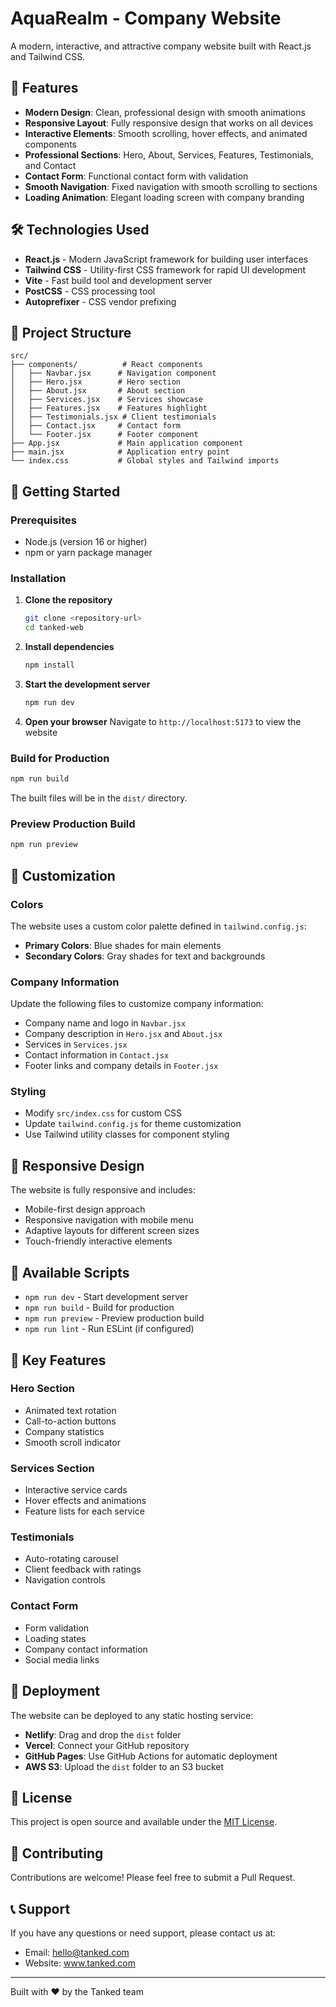 # AquaRealm - Company Website

A modern, interactive, and attractive company website built with React.js and Tailwind CSS.

## 🚀 Features

- **Modern Design**: Clean, professional design with smooth animations
- **Responsive Layout**: Fully responsive design that works on all devices
- **Interactive Elements**: Smooth scrolling, hover effects, and animated components
- **Professional Sections**: Hero, About, Services, Features, Testimonials, and Contact
- **Contact Form**: Functional contact form with validation
- **Smooth Navigation**: Fixed navigation with smooth scrolling to sections
- **Loading Animation**: Elegant loading screen with company branding

## 🛠️ Technologies Used

- **React.js** - Modern JavaScript framework for building user interfaces
- **Tailwind CSS** - Utility-first CSS framework for rapid UI development
- **Vite** - Fast build tool and development server
- **PostCSS** - CSS processing tool
- **Autoprefixer** - CSS vendor prefixing

## 📁 Project Structure

```
src/
├── components/          # React components
│   ├── Navbar.jsx      # Navigation component
│   ├── Hero.jsx        # Hero section
│   ├── About.jsx       # About section
│   ├── Services.jsx    # Services showcase
│   ├── Features.jsx    # Features highlight
│   ├── Testimonials.jsx # Client testimonials
│   ├── Contact.jsx     # Contact form
│   └── Footer.jsx      # Footer component
├── App.jsx             # Main application component
├── main.jsx            # Application entry point
└── index.css           # Global styles and Tailwind imports
```

## 🚀 Getting Started

### Prerequisites

- Node.js (version 16 or higher)
- npm or yarn package manager

### Installation

1. **Clone the repository**
   ```bash
   git clone <repository-url>
   cd tanked-web
   ```

2. **Install dependencies**
   ```bash
   npm install
   ```

3. **Start the development server**
   ```bash
   npm run dev
   ```

4. **Open your browser**
   Navigate to `http://localhost:5173` to view the website

### Build for Production

```bash
npm run build
```

The built files will be in the `dist/` directory.

### Preview Production Build

```bash
npm run preview
```

## 🎨 Customization

### Colors
The website uses a custom color palette defined in `tailwind.config.js`:
- **Primary Colors**: Blue shades for main elements
- **Secondary Colors**: Gray shades for text and backgrounds

### Company Information
Update the following files to customize company information:
- Company name and logo in `Navbar.jsx`
- Company description in `Hero.jsx` and `About.jsx`
- Services in `Services.jsx`
- Contact information in `Contact.jsx`
- Footer links and company details in `Footer.jsx`

### Styling
- Modify `src/index.css` for custom CSS
- Update `tailwind.config.js` for theme customization
- Use Tailwind utility classes for component styling

## 📱 Responsive Design

The website is fully responsive and includes:
- Mobile-first design approach
- Responsive navigation with mobile menu
- Adaptive layouts for different screen sizes
- Touch-friendly interactive elements

## 🔧 Available Scripts

- `npm run dev` - Start development server
- `npm run build` - Build for production
- `npm run preview` - Preview production build
- `npm run lint` - Run ESLint (if configured)

## 🌟 Key Features

### Hero Section
- Animated text rotation
- Call-to-action buttons
- Company statistics
- Smooth scroll indicator

### Services Section
- Interactive service cards
- Hover effects and animations
- Feature lists for each service

### Testimonials
- Auto-rotating carousel
- Client feedback with ratings
- Navigation controls

### Contact Form
- Form validation
- Loading states
- Company contact information
- Social media links

## 🚀 Deployment

The website can be deployed to any static hosting service:

- **Netlify**: Drag and drop the `dist` folder
- **Vercel**: Connect your GitHub repository
- **GitHub Pages**: Use GitHub Actions for automatic deployment
- **AWS S3**: Upload the `dist` folder to an S3 bucket

## 📄 License

This project is open source and available under the [MIT License](LICENSE).

## 🤝 Contributing

Contributions are welcome! Please feel free to submit a Pull Request.

## 📞 Support

If you have any questions or need support, please contact us at:
- Email: hello@tanked.com
- Website: www.tanked.com

---

Built with ❤️ by the Tanked team
